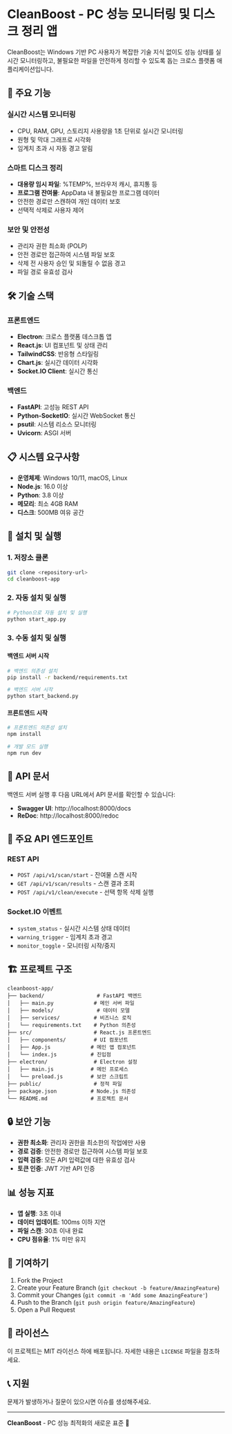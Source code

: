 # CleanBoost - PC 성능 모니터링 및 디스크 정리 앱

CleanBoost는 Windows 기반 PC 사용자가 복잡한 기술 지식 없이도 성능 상태를 실시간 모니터링하고, 불필요한 파일을 안전하게 정리할 수 있도록 돕는 크로스 플랫폼 애플리케이션입니다.

## 🚀 주요 기능

### 실시간 시스템 모니터링
- CPU, RAM, GPU, 스토리지 사용량을 1초 단위로 실시간 모니터링
- 원형 및 막대 그래프로 시각화
- 임계치 초과 시 자동 경고 알림

### 스마트 디스크 정리
- **대용량 임시 파일**: %TEMP%, 브라우저 캐시, 휴지통 등
- **프로그램 잔여물**: AppData 내 불필요한 프로그램 데이터
- 안전한 경로만 스캔하여 개인 데이터 보호
- 선택적 삭제로 사용자 제어

### 보안 및 안전성
- 관리자 권한 최소화 (POLP)
- 안전 경로만 접근하여 시스템 파일 보호
- 삭제 전 사용자 승인 및 되돌릴 수 없음 경고
- 파일 경로 유효성 검사

## 🛠 기술 스택

### 프론트엔드
- **Electron**: 크로스 플랫폼 데스크톱 앱
- **React.js**: UI 컴포넌트 및 상태 관리
- **TailwindCSS**: 반응형 스타일링
- **Chart.js**: 실시간 데이터 시각화
- **Socket.IO Client**: 실시간 통신

### 백엔드
- **FastAPI**: 고성능 REST API
- **Python-SocketIO**: 실시간 WebSocket 통신
- **psutil**: 시스템 리소스 모니터링
- **Uvicorn**: ASGI 서버

## 📋 시스템 요구사항

- **운영체제**: Windows 10/11, macOS, Linux
- **Node.js**: 16.0 이상
- **Python**: 3.8 이상
- **메모리**: 최소 4GB RAM
- **디스크**: 500MB 여유 공간

## 🚀 설치 및 실행

### 1. 저장소 클론
```bash
git clone <repository-url>
cd cleanboost-app
```

### 2. 자동 설치 및 실행
```bash
# Python으로 자동 설치 및 실행
python start_app.py
```

### 3. 수동 설치 및 실행

#### 백엔드 서버 시작
```bash
# 백엔드 의존성 설치
pip install -r backend/requirements.txt

# 백엔드 서버 시작
python start_backend.py
```

#### 프론트엔드 시작
```bash
# 프론트엔드 의존성 설치
npm install

# 개발 모드 실행
npm run dev
```

## 📖 API 문서

백엔드 서버 실행 후 다음 URL에서 API 문서를 확인할 수 있습니다:
- **Swagger UI**: http://localhost:8000/docs
- **ReDoc**: http://localhost:8000/redoc

## 🔧 주요 API 엔드포인트

### REST API
- `POST /api/v1/scan/start` - 잔여물 스캔 시작
- `GET /api/v1/scan/results` - 스캔 결과 조회
- `POST /api/v1/clean/execute` - 선택 항목 삭제 실행

### Socket.IO 이벤트
- `system_status` - 실시간 시스템 상태 데이터
- `warning_trigger` - 임계치 초과 경고
- `monitor_toggle` - 모니터링 시작/중지

## 🏗 프로젝트 구조

```
cleanboost-app/
├── backend/                 # FastAPI 백엔드
│   ├── main.py             # 메인 서버 파일
│   ├── models/              # 데이터 모델
│   ├── services/           # 비즈니스 로직
│   └── requirements.txt    # Python 의존성
├── src/                    # React.js 프론트엔드
│   ├── components/         # UI 컴포넌트
│   ├── App.js             # 메인 앱 컴포넌트
│   └── index.js           # 진입점
├── electron/               # Electron 설정
│   ├── main.js            # 메인 프로세스
│   └── preload.js         # 보안 스크립트
├── public/                 # 정적 파일
├── package.json           # Node.js 의존성
└── README.md              # 프로젝트 문서
```

## 🔒 보안 기능

- **권한 최소화**: 관리자 권한을 최소한의 작업에만 사용
- **경로 검증**: 안전한 경로만 접근하여 시스템 파일 보호
- **입력 검증**: 모든 API 입력값에 대한 유효성 검사
- **토큰 인증**: JWT 기반 API 인증

## 📊 성능 지표

- **앱 실행**: 3초 이내
- **데이터 업데이트**: 100ms 이하 지연
- **파일 스캔**: 30초 이내 완료
- **CPU 점유율**: 1% 미만 유지

## 🤝 기여하기

1. Fork the Project
2. Create your Feature Branch (`git checkout -b feature/AmazingFeature`)
3. Commit your Changes (`git commit -m 'Add some AmazingFeature'`)
4. Push to the Branch (`git push origin feature/AmazingFeature`)
5. Open a Pull Request

## 📄 라이선스

이 프로젝트는 MIT 라이선스 하에 배포됩니다. 자세한 내용은 `LICENSE` 파일을 참조하세요.

## 📞 지원

문제가 발생하거나 질문이 있으시면 이슈를 생성해주세요.

---

**CleanBoost** - PC 성능 최적화의 새로운 표준 🚀


